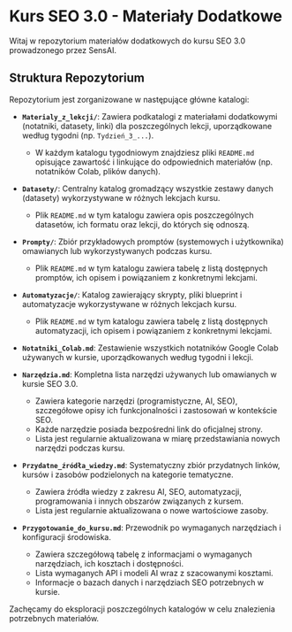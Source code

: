 # Kurs SEO 3.0 - Materiały Dodatkowe

Witaj w repozytorium materiałów dodatkowych do kursu SEO 3.0 prowadzonego przez SensAI.

## Struktura Repozytorium

Repozytorium jest zorganizowane w następujące główne katalogi:

*   **`Materialy_z_lekcji/`**: Zawiera podkatalogi z materiałami dodatkowymi (notatniki, datasety, linki) dla poszczególnych lekcji, uporządkowane według tygodni (np. `Tydzień_3_...`).
    *   W każdym katalogu tygodniowym znajdziesz pliki `README.md` opisujące zawartość i linkujące do odpowiednich materiałów (np. notatników Colab, plików danych).

*   **`Datasety/`**: Centralny katalog gromadzący wszystkie zestawy danych (datasety) wykorzystywane w różnych lekcjach kursu.
    *   Plik `README.md` w tym katalogu zawiera opis poszczególnych datasetów, ich formatu oraz lekcji, do których się odnoszą.

*   **`Prompty/`**: Zbiór przykładowych promptów (systemowych i użytkownika) omawianych lub wykorzystywanych podczas kursu.
    *   Plik `README.md` w tym katalogu zawiera tabelę z listą dostępnych promptów, ich opisem i powiązaniem z konkretnymi lekcjami.

*   **`Automatyzacje/`**: Katalog zawierający skrypty, pliki blueprint i automatyzacje wykorzystywane w różnych lekcjach kursu.
    *   Plik `README.md` w tym katalogu zawiera tabelę z listą dostępnych automatyzacji, ich opisem i powiązaniem z konkretnymi lekcjami.

*   **`Notatniki_Colab.md`**: Zestawienie wszystkich notatników Google Colab używanych w kursie, uporządkowanych według tygodni i lekcji.

*   **`Narzędzia.md`**: Kompletna lista narzędzi używanych lub omawianych w kursie SEO 3.0.
    *   Zawiera kategorie narzędzi (programistyczne, AI, SEO), szczegółowe opisy ich funkcjonalności i zastosowań w kontekście SEO.
    *   Każde narzędzie posiada bezpośredni link do oficjalnej strony.
    *   Lista jest regularnie aktualizowana w miarę przedstawiania nowych narzędzi podczas kursu.

*   **`Przydatne_źródła_wiedzy.md`**: Systematyczny zbiór przydatnych linków, kursów i zasobów podzielonych na kategorie tematyczne.
    *   Zawiera źródła wiedzy z zakresu AI, SEO, automatyzacji, programowania i innych obszarów związanych z kursem.
    *   Lista jest regularnie aktualizowana o nowe wartościowe zasoby.

*   **`Przygotowanie_do_kursu.md`**: Przewodnik po wymaganych narzędziach i konfiguracji środowiska.
    *   Zawiera szczegółową tabelę z informacjami o wymaganych narzędziach, ich kosztach i dostępności.
    *   Lista wymaganych API i modeli AI wraz z szacowanymi kosztami.
    *   Informacje o bazach danych i narzędziach SEO potrzebnych w kursie.

Zachęcamy do eksploracji poszczególnych katalogów w celu znalezienia potrzebnych materiałów. 